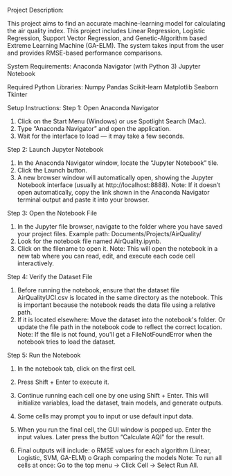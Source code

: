 Project Description: 

This project aims to find an accurate machine-learning model for calculating the air quality 
index. This project includes Linear Regression, Logistic Regression, Support Vector Regression, 
and Genetic-Algorithm based Extreme Learning Machine (GA-ELM). The system takes input 
from the user and provides RMSE-based performance comparisons. 


System Requirements: 
Anaconda Navigator (with Python 3) 
Jupyter Notebook 


Required Python Libraries: 
Numpy 
Pandas 
Scikit-learn 
Matplotlib 
Seaborn 
Tkinter 


Setup Instructions: 
Step 1: Open Anaconda Navigator 
1. Click on the Start Menu (Windows) or use Spotlight Search (Mac). 
2. Type “Anaconda Navigator” and open the application. 
3. Wait for the interface to load — it may take a few seconds. 


Step 2: Launch Jupyter Notebook 
1. In the Anaconda Navigator window, locate the “Jupyter Notebook” tile. 
2. Click the Launch button. 
3. A new browser window will automatically open, showing the Jupyter Notebook interface 
(usually at http://localhost:8888). 
Note: If it doesn’t open automatically, copy the link shown in the Anaconda Navigator terminal 
output and paste it into your browser.


Step 3: Open the Notebook File 
1. In the Jupyter file browser, navigate to the folder where you have saved your project files. 
Example path: Documents/Projects/AirQuality/ 
2. Look for the notebook file named AirQuality.ipynb. 
3. Click on the filename to open it. 
Note: This will open the notebook in a new tab where you can read, edit, and execute each code 
cell interactively.


Step 4: Verify the Dataset File 
1. Before running the notebook, ensure that the dataset file AirQualityUCI.csv is located in 
the same directory as the notebook. 
This is important because the notebook reads the data file using a relative path. 
2. If it is located elsewhere: 
Move the dataset into the notebook's folder. 
Or update the file path in the notebook code to reflect the correct location. 
Note: If the file is not found, you'll get a FileNotFoundError when the notebook tries to load the 
dataset. 

Step 5: Run the Notebook 
1. In the notebook tab, click on the first cell. 
2. Press Shift + Enter to execute it. 
3. Continue running each cell one by one using Shift + Enter. 
This will initialize variables, load the dataset, train models, and generate outputs. 
4. Some cells may prompt you to input or use default input data. 
5. When you run the final cell, the GUI window is popped up. Enter the input values. Later 
press the button “Calculate AQI” for the result.

 
7. Final outputs will include: 
o RMSE values for each algorithm (Linear, Logistic, SVM, GA-ELM) 
o Graph comparing the models 
Note: To run all cells at once: Go to the top menu → Click Cell → Select Run All.
